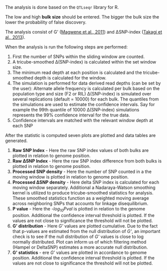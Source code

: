 The analysis is done based on the `QTLseqr` library for R.

The low and high **bulk size** should be entered. The bigger the bulk size the lower the probability of false discovery.

The analysis consist of G' ([Magwene et al., 2011](https://journals.plos.org/ploscompbiol/article?id=10.1371/journal.pcbi.1002255))
and ∆SNP-index ([Takagi et al., 2013](https://onlinelibrary.wiley.com/doi/full/10.1111/tpj.12105)).

When the analysis is run the following steps are performed:

1. First the number of SNPs within the sliding window are counted.  
2. A tricube-smoothed ∆(SNP-index) is calculated within the set window size.  
3. The minimum read depth at each position is calculated and the tricube-smoothed depth is calculated
for the window.  
4. The simulation is performed for data derived read depths (can be set by the user): Alternate allele
frequency is calculated per bulk based on the population type and size (F2 or RIL) ∆(SNP-index) is
simulated over several replications (default = 10000) for each bulk. The quantiles from the simulations
are used to estimate the confidence intervals. Say for example the 99th quantile of 10000 ∆(SNP-index)
simulations represents the 99% confidence interval for the true data.  
5. Confidence intervals are matched with the relevant window depth at each SNP  


After the statistic is computed seven plots are plotted and data tables are generated.

1. **Raw SNP Index** - Here the raw SNP index values of both bulks are plotted in relation to genome position.  
2. **Raw ∆SNP Index** - Here the raw SNP index difference from both bulks is plotted in relation to genome position.  
3. **Processed SNP density** - Here the number of SNP counted in a the moving window is plotted in relation to genome position.  
4. **Processed ∆SNP density** - Here delta SNP index is calculated for each moving window separately. Additional a Nadaraya-Watson smoothing kernel is utilized to produce tricube-smoothed statistics for analysis. These smoothed statistics function as a weighted moving average across neighboring SNPs that accounts for linkage disequilibrium.  
5. **P value** - Here the _-log<sub>10</sub>Pval_ is plotted in relation to the genome position. Additional the confidence interval threshold is plotted. If the values are not close to significance the threshold will not be plotted.  
6. **G' distribution** - Here _G'_ values are plotted cumulative. Due to the fact that p-values are estimated from the null distribution of _G'_, an important check is to see if the null distribution of _G'_ values is close to log normally distributed. Plot can inform us of which filtering method (Hampel or DeltaSNP) estimates a more accurate null distribution.  
7. **G' statistics** - ere _G'_ values are plotted in accordance to genome position. Additional the confidence interval threshold is plotted. If the values are not close to significance the threshold will not be plotted.  
